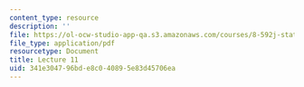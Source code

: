 ```yaml
---
content_type: resource
description: ''
file: https://ol-ocw-studio-app-qa.s3.amazonaws.com/courses/8-592j-statistical-physics-in-biology-spring-2011/341e304796bde8c040895e83d45706ea_MIT8_592JS11_lec11.pdf
file_type: application/pdf
resourcetype: Document
title: Lecture 11
uid: 341e3047-96bd-e8c0-4089-5e83d45706ea
---
```

